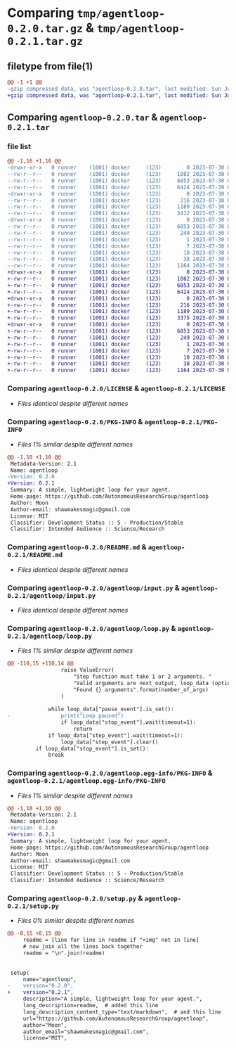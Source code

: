 # Comparing `tmp/agentloop-0.2.0.tar.gz` & `tmp/agentloop-0.2.1.tar.gz`

## filetype from file(1)

```diff
@@ -1 +1 @@
-gzip compressed data, was "agentloop-0.2.0.tar", last modified: Sun Jul 30 01:30:31 2023, max compression
+gzip compressed data, was "agentloop-0.2.1.tar", last modified: Sun Jul 30 03:33:13 2023, max compression
```

## Comparing `agentloop-0.2.0.tar` & `agentloop-0.2.1.tar`

### file list

```diff
@@ -1,16 +1,16 @@
-drwxr-xr-x   0 runner    (1001) docker     (123)        0 2023-07-30 01:30:31.911749 agentloop-0.2.0/
--rw-r--r--   0 runner    (1001) docker     (123)     1082 2023-07-30 01:30:20.000000 agentloop-0.2.0/LICENSE
--rw-r--r--   0 runner    (1001) docker     (123)     6853 2023-07-30 01:30:31.911749 agentloop-0.2.0/PKG-INFO
--rw-r--r--   0 runner    (1001) docker     (123)     6424 2023-07-30 01:30:20.000000 agentloop-0.2.0/README.md
-drwxr-xr-x   0 runner    (1001) docker     (123)        0 2023-07-30 01:30:31.907750 agentloop-0.2.0/agentloop/
--rw-r--r--   0 runner    (1001) docker     (123)      216 2023-07-30 01:30:20.000000 agentloop-0.2.0/agentloop/__init__.py
--rw-r--r--   0 runner    (1001) docker     (123)     1189 2023-07-30 01:30:20.000000 agentloop-0.2.0/agentloop/input.py
--rw-r--r--   0 runner    (1001) docker     (123)     3412 2023-07-30 01:30:20.000000 agentloop-0.2.0/agentloop/loop.py
-drwxr-xr-x   0 runner    (1001) docker     (123)        0 2023-07-30 01:30:31.911749 agentloop-0.2.0/agentloop.egg-info/
--rw-r--r--   0 runner    (1001) docker     (123)     6853 2023-07-30 01:30:31.000000 agentloop-0.2.0/agentloop.egg-info/PKG-INFO
--rw-r--r--   0 runner    (1001) docker     (123)      249 2023-07-30 01:30:31.000000 agentloop-0.2.0/agentloop.egg-info/SOURCES.txt
--rw-r--r--   0 runner    (1001) docker     (123)        1 2023-07-30 01:30:31.000000 agentloop-0.2.0/agentloop.egg-info/dependency_links.txt
--rw-r--r--   0 runner    (1001) docker     (123)        7 2023-07-30 01:30:31.000000 agentloop-0.2.0/agentloop.egg-info/requires.txt
--rw-r--r--   0 runner    (1001) docker     (123)       10 2023-07-30 01:30:31.000000 agentloop-0.2.0/agentloop.egg-info/top_level.txt
--rw-r--r--   0 runner    (1001) docker     (123)       38 2023-07-30 01:30:31.911749 agentloop-0.2.0/setup.cfg
--rw-r--r--   0 runner    (1001) docker     (123)     1164 2023-07-30 01:30:20.000000 agentloop-0.2.0/setup.py
+drwxr-xr-x   0 runner    (1001) docker     (123)        0 2023-07-30 03:33:13.322184 agentloop-0.2.1/
+-rw-r--r--   0 runner    (1001) docker     (123)     1082 2023-07-30 03:33:04.000000 agentloop-0.2.1/LICENSE
+-rw-r--r--   0 runner    (1001) docker     (123)     6853 2023-07-30 03:33:13.322184 agentloop-0.2.1/PKG-INFO
+-rw-r--r--   0 runner    (1001) docker     (123)     6424 2023-07-30 03:33:04.000000 agentloop-0.2.1/README.md
+drwxr-xr-x   0 runner    (1001) docker     (123)        0 2023-07-30 03:33:13.322184 agentloop-0.2.1/agentloop/
+-rw-r--r--   0 runner    (1001) docker     (123)      216 2023-07-30 03:33:04.000000 agentloop-0.2.1/agentloop/__init__.py
+-rw-r--r--   0 runner    (1001) docker     (123)     1189 2023-07-30 03:33:04.000000 agentloop-0.2.1/agentloop/input.py
+-rw-r--r--   0 runner    (1001) docker     (123)     3375 2023-07-30 03:33:04.000000 agentloop-0.2.1/agentloop/loop.py
+drwxr-xr-x   0 runner    (1001) docker     (123)        0 2023-07-30 03:33:13.322184 agentloop-0.2.1/agentloop.egg-info/
+-rw-r--r--   0 runner    (1001) docker     (123)     6853 2023-07-30 03:33:13.000000 agentloop-0.2.1/agentloop.egg-info/PKG-INFO
+-rw-r--r--   0 runner    (1001) docker     (123)      249 2023-07-30 03:33:13.000000 agentloop-0.2.1/agentloop.egg-info/SOURCES.txt
+-rw-r--r--   0 runner    (1001) docker     (123)        1 2023-07-30 03:33:13.000000 agentloop-0.2.1/agentloop.egg-info/dependency_links.txt
+-rw-r--r--   0 runner    (1001) docker     (123)        7 2023-07-30 03:33:13.000000 agentloop-0.2.1/agentloop.egg-info/requires.txt
+-rw-r--r--   0 runner    (1001) docker     (123)       10 2023-07-30 03:33:13.000000 agentloop-0.2.1/agentloop.egg-info/top_level.txt
+-rw-r--r--   0 runner    (1001) docker     (123)       38 2023-07-30 03:33:13.322184 agentloop-0.2.1/setup.cfg
+-rw-r--r--   0 runner    (1001) docker     (123)     1164 2023-07-30 03:33:04.000000 agentloop-0.2.1/setup.py
```

### Comparing `agentloop-0.2.0/LICENSE` & `agentloop-0.2.1/LICENSE`

 * *Files identical despite different names*

### Comparing `agentloop-0.2.0/PKG-INFO` & `agentloop-0.2.1/PKG-INFO`

 * *Files 1% similar despite different names*

```diff
@@ -1,10 +1,10 @@
 Metadata-Version: 2.1
 Name: agentloop
-Version: 0.2.0
+Version: 0.2.1
 Summary: A simple, lightweight loop for your agent.
 Home-page: https://github.com/AutonomousResearchGroup/agentloop
 Author: Moon
 Author-email: shawmakesmagic@gmail.com
 License: MIT
 Classifier: Development Status :: 5 - Production/Stable
 Classifier: Intended Audience :: Science/Research
```

### Comparing `agentloop-0.2.0/README.md` & `agentloop-0.2.1/README.md`

 * *Files identical despite different names*

### Comparing `agentloop-0.2.0/agentloop/input.py` & `agentloop-0.2.1/agentloop/input.py`

 * *Files identical despite different names*

### Comparing `agentloop-0.2.0/agentloop/loop.py` & `agentloop-0.2.1/agentloop/loop.py`

 * *Files 1% similar despite different names*

```diff
@@ -110,15 +110,14 @@
                 raise ValueError(
                     "Step function must take 1 or 2 arguments. "
                     "Valid arguments are next_output, loop_data (optional). "
                     "Found {} arguments".format(number_of_args)
                 )
 
             while loop_data["pause_event"].is_set():
-                print("Loop paused")
                 if loop_data["stop_event"].wait(timeout=1):
                     return
             if loop_data["step_event"].wait(timeout=1):
                 loop_data["step_event"].clear()
         if loop_data["stop_event"].is_set():
             break
```

### Comparing `agentloop-0.2.0/agentloop.egg-info/PKG-INFO` & `agentloop-0.2.1/agentloop.egg-info/PKG-INFO`

 * *Files 1% similar despite different names*

```diff
@@ -1,10 +1,10 @@
 Metadata-Version: 2.1
 Name: agentloop
-Version: 0.2.0
+Version: 0.2.1
 Summary: A simple, lightweight loop for your agent.
 Home-page: https://github.com/AutonomousResearchGroup/agentloop
 Author: Moon
 Author-email: shawmakesmagic@gmail.com
 License: MIT
 Classifier: Development Status :: 5 - Production/Stable
 Classifier: Intended Audience :: Science/Research
```

### Comparing `agentloop-0.2.0/setup.py` & `agentloop-0.2.1/setup.py`

 * *Files 0% similar despite different names*

```diff
@@ -8,15 +8,15 @@
     readme = [line for line in readme if "<img" not in line]
     # now join all the lines back together
     readme = "\n".join(readme)
 
 
 setup(
     name="agentloop",
-    version="0.2.0",
+    version="0.2.1",
     description="A simple, lightweight loop for your agent.",
     long_description=readme,  # added this line
     long_description_content_type="text/markdown",  # and this line
     url="https://github.com/AutonomousResearchGroup/agentloop",
     author="Moon",
     author_email="shawmakesmagic@gmail.com",
     license="MIT",
```

